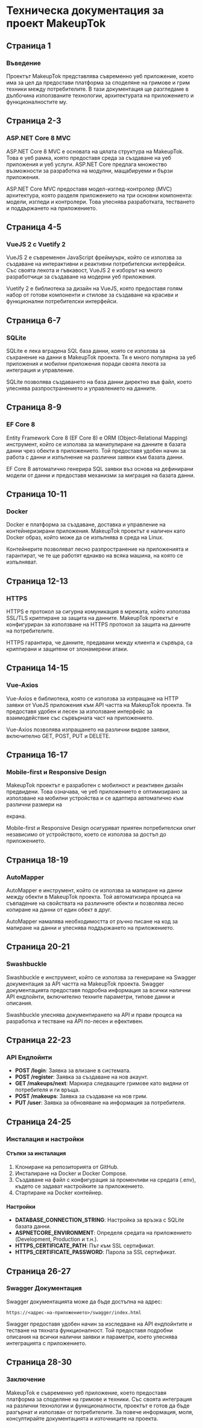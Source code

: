 ﻿# Техническа документация за проект MakeupTok

## Страница 1

### Въведение

Проектът MakeupTok представлява съвременно уеб приложение, което има за цел да предостави платформа за споделяне на гримове и грим техники между потребителите. В тази документация ще разгледаме в дълбочина използваните технологии, архитектурата на приложението и функционалностите му.

## Страница 2-3

### ASP.NET Core 8 MVC

ASP.NET Core 8 MVC е основата на цялата структура на MakeupTok. Това е уеб рамка, която предоставя среда за създаване на уеб приложения и уеб услуги. ASP.NET Core предлага множество възможности за разработка на модулни, мащабируеми и бързи приложения.

ASP.NET Core MVC предоставя модел-изглед-контролер (MVC) архитектура, която разделя приложението на три основни компонента: модели, изгледи и контролери. Това улеснява разработката, тестването и поддържането на приложението.

## Страница 4-5

### VueJS 2 с Vuetify 2

VueJS 2 е съвременен JavaScript фреймуърк, който се използва за създаване на интерактивни и реактивни потребителски интерфейси. Със своята лекота и гъвкавост, VueJS 2 е изборът на много разработчици за създаване на модерни уеб приложения.

Vuetify 2 е библиотека за дизайн на VueJS, която предоставя голям набор от готови компоненти и стилове за създаване на красиви и функционални потребителски интерфейси.

## Страница 6-7

### SQLite

SQLite е лека вградена SQL база данни, която се използва за съхранение на данни в MakeupTok проекта. Тя е много популярна за уеб приложения и мобилни приложения поради своята лекота за интеграция и управление.

SQLite позволява създаването на база данни директно във файл, което улеснява разпространението и управлението на данните.

## Страница 8-9

### EF Core 8

Entity Framework Core 8 (EF Core 8) е ORM (Object-Relational Mapping) инструмент, който се използва за манипулиране на данните в базата данни чрез обекти в приложението. Той предоставя удобен начин за работа с данни и изпълнение на различни заявки към базата данни.

EF Core 8 автоматично генерира SQL заявки въз основа на дефинирани модели от данни и предоставя механизми за миграция на базата данни.

## Страница 10-11

### Docker

Docker е платформа за създаване, доставка и управление на контейнеризирани приложения. MakeupTok проектът е наличен като Docker образ, който може да се изпълнява в среда на Linux.

Контейнерите позволяват лесно разпространение на приложенията и гарантират, че те ще работят еднакво на всяка машина, на която се изпълняват.

## Страница 12-13

### HTTPS

HTTPS е протокол за сигурна комуникация в мрежата, който използва SSL/TLS криптиране за защита на данните. MakeupTok проектът е конфигуриран за използване на HTTPS протокол за защита на данните на потребителите.

HTTPS гарантира, че данните, предавани между клиента и сървъра, са криптирани и защитени от злонамерени атаки.

## Страница 14-15

### Vue-Axios

Vue-Axios е библиотека, която се използва за изпращане на HTTP заявки от VueJS приложения към API частта на MakeupTok проекта. Тя предоставя удобен и лесен за използване интерфейс за взаимодействие със сървърната част на приложението.

Vue-Axios позволява изпращането на различни видове заявки, включително GET, POST, PUT и DELETE.

## Страница 16-17

### Mobile-first и Responsive Design

MakeupTok проектът е разработен с мобилност и реактивен дизайн предвидени. Това означава, че уеб приложението е оптимизирано за използване на мобилни устройства и се адаптира автоматично към различни размери на

 екрана.

Mobile-first и Responsive Design осигуряват приятен потребителски опит независимо от устройството, което се използва за достъп до приложението.

## Страница 18-19

### AutoMapper

AutoMapper е инструмент, който се използва за мапиране на данни между обекти в MakeupTok проекта. Той автоматизира процеса на съвпадение на свойствата на различните обекти и позволява лесно копиране на данни от един обект в друг.

AutoMapper намалява необходимостта от ръчно писане на код за мапиране на данни и улеснява поддържането на приложението.

## Страница 20-21

### Swashbuckle

Swashbuckle е инструмент, който се използва за генериране на Swagger документация за API частта на MakeupTok проекта. Swagger документацията предоставя подробна информация за всички налични API ендпойнти, включително техните параметри, типове данни и описания.

Swashbuckle улеснява документирането на API и прави процеса на разработка и тестване на API по-лесен и ефективен.

## Страница 22-23

### API Ендпойнти

- **POST /login**: Заявка за влизане в системата.
- **POST /register**: Заявка за създаване на нов акаунт.
- **GET /makeups/next**: Маркира следващите гримове като видяни от потребителя и ги връща.
- **POST /makeups**: Заявка за създаване на нов грим.
- **PUT /user**: Заявка за обновяване на информация за потребителя.

## Страница 24-25

### Инсталация и настройки

#### Стъпки за инсталация

1. Клониране на репозиторията от GitHub.
2. Инсталиране на Docker и Docker Compose.
3. Създаване на файл с конфигурация за променливи на средата (.env), където се задават настройките за приложението.
4. Стартиране на Docker контейнер.

#### Настройки

- **DATABASE_CONNECTION_STRING**: Настройка за връзка с SQLite базата данни.
- **ASPNETCORE_ENVIRONMENT**: Определя средата на приложението (Development, Production и т.н.).
- **HTTPS_CERTIFICATE_PATH**: Път към SSL сертификат.
- **HTTPS_CERTIFICATE_PASSWORD**: Парола за SSL сертификат.

## Страница 26-27

### Swagger Документация

Swagger документацията може да бъде достъпна на адрес:

```
https://<адрес-на-приложението>/swagger/index.html
```

Swagger предоставя удобен начин за изследване на API ендпойнтите и тестване на тяхната функционалност. Той предоставя подробни описания на всички налични заявки и параметри, което улеснява интеграцията с приложението.

## Страница 28-30

### Заключение

MakeupTok е съвременно уеб приложение, което предоставя платформа за споделяне на гримове и техники. Със своята интеграция на различни технологии и функционалности, проектът е готов да бъде разгърнат и използван от потребителите. За повече информация, моля, консултирайте документацията и източниците на проекта.